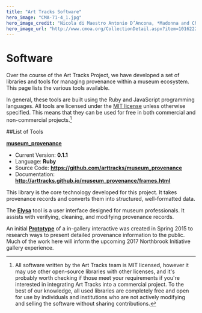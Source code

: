 ```yaml
---
title: "Art Tracks Software"
hero_image: "CMA-71-4_1.jpg"
hero_image_credit: "Nicola di Maestro Antonio D’Ancona, *Madonna and Child Enthroned with SS. Leonard, Jerome, John the Baptist, and Francis* (detail), 1472. Carnegie Museum of Art, Howard A. Noble Fund, 71.4."
hero_image_url: "http://www.cmoa.org/CollectionDetail.aspx?item=1016222"
---
```


# Software

Over the course of the Art Tracks Project, we have developed a set of libraries and tools for managing provenance within a museum ecosystem.  This page lists the various tools available.

In general, these tools are built using the Ruby and JavaScript programming languages.  All tools are licensed under the [MIT license](https://opensource.org/licenses/MIT) unless otherwise specified.  This means that they can be used for free in both commercial and non-commercial projects.[^1]

##List of Tools

[**museum_provenance**](https://github.com/arttracks/museum_provenance)  

* Current Version: **0.1.1**
* Language:  **Ruby**
* Source Code: **<https://github.com/arttracks/museum_provenance>**
* Documentation: **<http://arttracks.github.io/museum_provenance/frames.html>**

This library is the core technology developed for this project.  It takes provenance records and converts them into structured, well-formatted data.  



The [**Elysa**](https://github.com/cmoa/elysa) tool is a user interface designed for museum professionals.  It assists with verifying, cleaning, and modifying provenance records. 

An initial [**Prototype**](https://github.com/arttracks/provenance-interactive) of a in-gallery interactive was created in Spring 2015 to research ways to present detailed provenance information to the public.  Much of the work here will inform the upcoming 2017 Northbrook Initiative gallery experience.


[^1]: All software written by the Art Tracks team is MIT licensed, however it may use other open-source libraries with other licenses, and it's probably worth checking if those meet your requirements if you're interested in integrating Art Tracks into a commercial project.   To the best of our knowledge, all used libraries are completely free and open for use by individuals and institutions who are not actively modifying and selling the software without sharing contributions.
